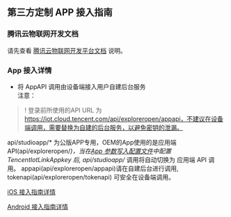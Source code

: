 ## 第三方定制 APP 接入指南

### 腾讯云物联网开发文档   
请先查看 [腾讯云物联网开发平台文档](https://cloud.tencent.com/document/product/1081/45901) 说明。

### App 接入详情   
* 将 AppAPI 调用由设备端接入用户自建后台服务   
   注意：
>!  登录前所使用的API URL 为 https://iot.cloud.tencent.com/api/exploreropen/appapi，不建议在设备端调用，需要替换为自建的后台服务，以避免密钥的泄漏。
     
   api/studioapp/* 为公版APP专用，OEM的App使用的是应用端 API(api/exploreropen/*)，当在[App 参数写入配置文件]()中配置 TencentIotLinkAppkey 后, api/studioapp/* 调用将自动切换为 应用端 API 调用。
     appapi(api/exploreropen/appapi)请在自建后台进行调用, tokenapi(api/exploreropen/tokenapi) 可安全在设备端调用。

    
  [iOS 接入指南详情](https://github.com/tencentyun/iot-link-ios/blob/master/doc/%E5%B9%B3%E5%8F%B0%E6%8A%80%E6%9C%AF%E6%96%87%E6%A1%A3/%E6%8E%A5%E5%85%A5%E6%8C%87%E5%8D%97.md)      
    
  [Android 接入指南详情](https://github.com/tencentyun/iot-link-android/blob/master/doc/%E7%AC%AC%E4%B8%89%E6%96%B9%E5%AE%9A%E5%88%B6APP%E6%8E%A5%E5%85%A5%E6%8C%87%E5%8D%97.md)

